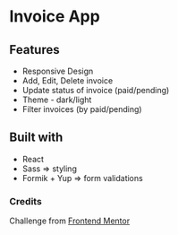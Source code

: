 # Invoice App 

## Features 
- Responsive Design
- Add, Edit, Delete invoice 
- Update status of invoice (paid/pending)
- Theme - dark/light 
- Filter invoices (by paid/pending)

## Built with 
- React 
- Sass => styling 
- Formik + Yup => form validations 

### Credits 
Challenge from [Frontend Mentor](https://www.frontendmentor.io/challenges/invoice-app-i7KaLTQjl)
